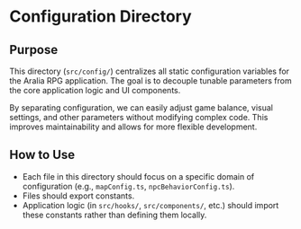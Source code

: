 # Configuration Directory

## Purpose

This directory (`src/config/`) centralizes all static configuration variables for the Aralia RPG application. The goal is to decouple tunable parameters from the core application logic and UI components.

By separating configuration, we can easily adjust game balance, visual settings, and other parameters without modifying complex code. This improves maintainability and allows for more flexible development.

## How to Use

-   Each file in this directory should focus on a specific domain of configuration (e.g., `mapConfig.ts`, `npcBehaviorConfig.ts`).
-   Files should export constants.
-   Application logic (in `src/hooks/`, `src/components/`, etc.) should import these constants rather than defining them locally.
